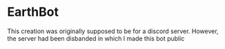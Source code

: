 # EarthBot
This creation was originally supposed to be for a discord server. However, the server had been disbanded in which I made this bot public
